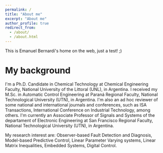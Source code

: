 ```yaml
---
permalink: /
title: "About me"
excerpt: "About me"
author_profile: true
redirect_from: 
  - /about/
  - /about.html
---
```


This is Emanuel Bernardi's home on the web, just a test! ;)

My background
======
I'm a Ph.D. Candidate in Chemical Technology at Chemical Engineering Faculty, National University of the Littoral (UNL), in Argentina. I received my M.Sc. in Automatic Control Engineering at Paraná Regional Faculty, National Technological University (UTN), in Argentina. I'm also an ad hoc reviewer of some national and international journals and conferences, such as ISA Transactions, International Conference on Industrial Technology, among others. I'm currently an Associate Professor of Signals and Systems of the departament of Electronic Engineering at San Francisco Regional Faculty, National Technological University (UTN), in Argentina.

My research interest are: Observer-based Fault Detection and Diagnosis, Model-based Predictive Control, Linear Parameter Varying systems, Linear Matrix Inequalities, Embedded Systems, Digital Control.